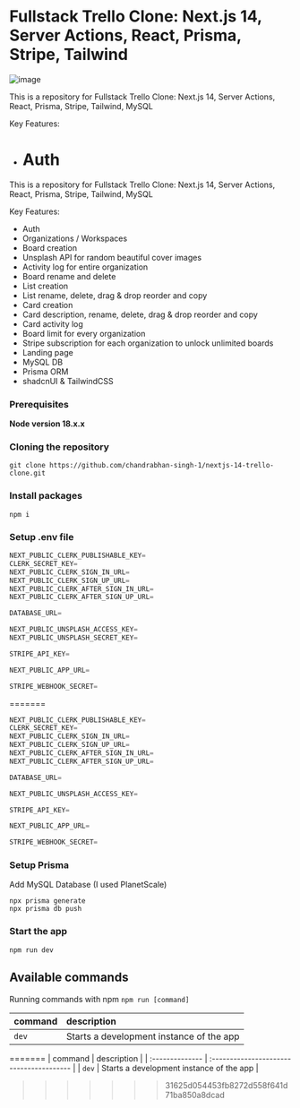 # Fullstack Trello Clone: Next.js 14, Server Actions, React, Prisma, Stripe, Tailwind

![image](https://github.com/chandrabhan-singh-1/shared-assets/blob/main/Images/taskify/taskify-thumbnail.jpg)

This is a repository for Fullstack Trello Clone: Next.js 14, Server Actions, React, Prisma, Stripe, Tailwind, MySQL

Key Features:

- # Auth

This is a repository for Fullstack Trello Clone: Next.js 14, Server Actions, React, Prisma, Stripe, Tailwind, MySQL

Key Features:

- Auth
- Organizations / Workspaces
- Board creation
- Unsplash API for random beautiful cover images
- Activity log for entire organization
- Board rename and delete
- List creation
- List rename, delete, drag & drop reorder and copy
- Card creation
- Card description, rename, delete, drag & drop reorder and copy
- Card activity log
- Board limit for every organization
- Stripe subscription for each organization to unlock unlimited boards
- Landing page
- MySQL DB
- Prisma ORM
- shadcnUI & TailwindCSS

### Prerequisites

**Node version 18.x.x**

### Cloning the repository

```shell
git clone https://github.com/chandrabhan-singh-1/nextjs-14-trello-clone.git
```

### Install packages

```shell
npm i
```

### Setup .env file

```js
NEXT_PUBLIC_CLERK_PUBLISHABLE_KEY=
CLERK_SECRET_KEY=
NEXT_PUBLIC_CLERK_SIGN_IN_URL=
NEXT_PUBLIC_CLERK_SIGN_UP_URL=
NEXT_PUBLIC_CLERK_AFTER_SIGN_IN_URL=
NEXT_PUBLIC_CLERK_AFTER_SIGN_UP_URL=

DATABASE_URL=

NEXT_PUBLIC_UNSPLASH_ACCESS_KEY=
NEXT_PUBLIC_UNSPLASH_SECRET_KEY=

STRIPE_API_KEY=

NEXT_PUBLIC_APP_URL=

STRIPE_WEBHOOK_SECRET=
```

=======

```js
NEXT_PUBLIC_CLERK_PUBLISHABLE_KEY=
CLERK_SECRET_KEY=
NEXT_PUBLIC_CLERK_SIGN_IN_URL=
NEXT_PUBLIC_CLERK_SIGN_UP_URL=
NEXT_PUBLIC_CLERK_AFTER_SIGN_IN_URL=
NEXT_PUBLIC_CLERK_AFTER_SIGN_UP_URL=

DATABASE_URL=

NEXT_PUBLIC_UNSPLASH_ACCESS_KEY=

STRIPE_API_KEY=

NEXT_PUBLIC_APP_URL=

STRIPE_WEBHOOK_SECRET=
```

### Setup Prisma

Add MySQL Database (I used PlanetScale)

```shell
npx prisma generate
npx prisma db push

```

### Start the app

```shell
npm run dev
```

## Available commands

Running commands with npm `npm run [command]`

| command | description                              |
| :------ | :--------------------------------------- |
| `dev`   | Starts a development instance of the app |

=======
| command | description |
| :-------------- | :--------------------------------------- |
| `dev` | Starts a development instance of the app |

> > > > > > > 31625d054453fb8272d558f641d71ba850a8dcad

